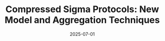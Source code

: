 ---
title: "Compressed Sigma Protocols: New Model and Aggregation Techniques"
collection: publications
permalink: publications/Compressed_Sigma_Protocols_New_Model_and_Aggregation_Techniques.pdf
category: 'cryptography, zero-knowledge, sigma protocol'
date: 2025-07-01
venue: 'Australasian Conference on Information Security and Privacy (ACISP)'
citation: 'Y. Xue, T. Zheng, S. Gao, B. Xiao, M. Au, "Compressed Sigma Protocols: New Model and Aggregation Techniques", in <i>Proc. of the Australasian Conference on Information Security and Privacy (ACISP)</i>, Wollongong, Australia, July 14-16, 2025.'
citebib: publications/Compressed_Sigma_Protocols_New_Model_and_Aggregation_Techniques.html
---